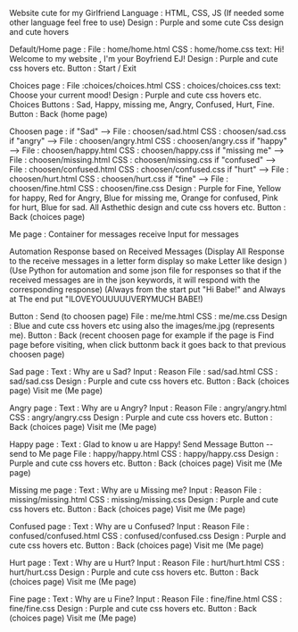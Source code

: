 Website cute for my Girlfriend
Language : HTML, CSS, JS (If needed some other language feel free to use)
Design : Purple and some cute Css design and cute hovers

Default/Home page :
File : home/home.html
CSS : home/home.css
text: Hi! Welcome to my website , I'm your Boyfriend EJ!
Design : Purple and cute css hovers etc.
Button : Start / Exit

Choices page : 
File :choices/choices.html
CSS : choices/choices.css
text: Choose your current mood!
Design : Purple and cute css hovers etc.
Choices Buttons : Sad, Happy, missing me, Angry, Confused, Hurt, Fine.
Button : Back (home page)

Choosen page :
if "Sad" --> File : choosen/sad.html    CSS : choosen/sad.css
if "angry" --> File : choosen/angry.html    CSS : choosen/angry.css
if "happy" --> File : choosen/happy.html    CSS : choosen/happy.css
if "missing me" --> File : choosen/missing.html  CSS : choosen/missing.css
if "confused" --> File : choosen/confused.html  CSS : choosen/confused.css
if "hurt" --> File : choosen/hurt.html    CSS : choosen/hurt.css
if "fine" --> File : choosen/fine.html    CSS : choosen/fine.css
Design : Purple for Fine, Yellow for happy, Red for Angry, Blue for missing me, Orange for confused, Pink for hurt, Blue for sad. All Asthethic design and cute css hovers etc.
Button : Back (choices page)

Me page :
Container for messages receive
Input for messages 

Automation Response based on Received Messages (Display All Response to the receive messages in a letter form display so make Letter like design ) (Use Python for automation and some json file for responses so that if the received messages are in the json keywords, it will respond with the corresponding response) (Always from the start put "Hi Babe!" and Always at The end put "ILOVEYOUUUUUVERYMUCH BABE!)

Button : Send (to choosen page)
File : me/me.html
CSS : me/me.css
Design : Blue and cute css hovers etc using also the images/me.jpg (represents me).
Button : Back (recent choosen page for example if the page is Find page before visiting, when click buttonm back it goes back to that previous choosen page)


Sad page :
Text : Why are u Sad?
Input : Reason 
File : sad/sad.html
CSS : sad/sad.css
Design : Purple and cute css hovers etc.
Button : Back (choices page) Visit me (Me page)

Angry page :
Text : Why are u Angry?
Input : Reason 
File : angry/angry.html
CSS : angry/angry.css
Design : Purple and cute css hovers etc.
Button : Back (choices page) Visit me (Me page)

Happy page :
Text : Glad to know u are Happy!
Send Message Button -- send to Me page
File : happy/happy.html
CSS : happy/happy.css
Design : Purple and cute css hovers etc.
Button : Back (choices page) Visit me (Me page) 

Missing me page :
Text : Why are u Missing me?
Input : Reason 
File : missing/missing.html
CSS : missing/missing.css
Design : Purple and cute css hovers etc.
Button : Back (choices page) Visit me (Me page)

Confused page :
Text : Why are u Confused?
Input : Reason 
File : confused/confused.html
CSS : confused/confused.css
Design : Purple and cute css hovers etc.
Button : Back (choices page) Visit me (Me page)

Hurt page :
Text : Why are u Hurt?
Input : Reason 
File : hurt/hurt.html
CSS : hurt/hurt.css
Design : Purple and cute css hovers etc.
Button : Back (choices page) Visit me (Me page)

Fine page :
Text : Why are u Fine?
Input : Reason 
File : fine/fine.html
CSS : fine/fine.css
Design : Purple and cute css hovers etc.
Button : Back (choices page) Visit me (Me page)





